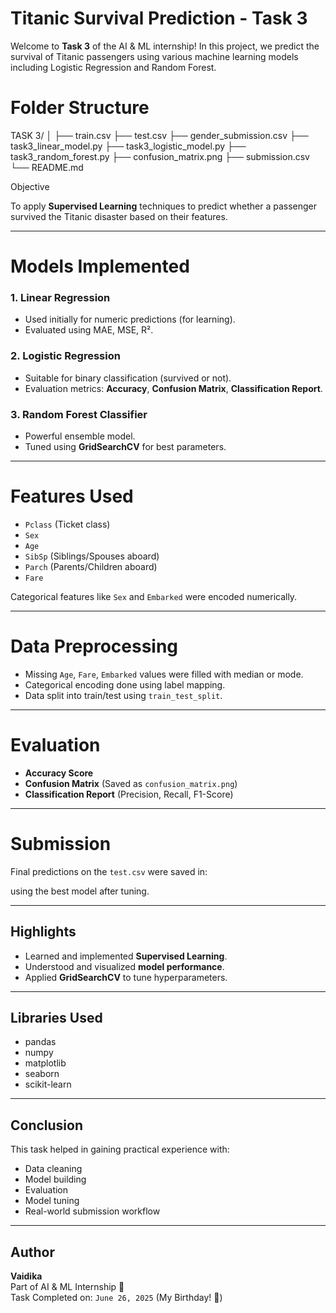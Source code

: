 # Titanic Survival Prediction - Task 3

Welcome to **Task 3** of the AI & ML internship! In this project, we predict the survival of Titanic passengers using various machine learning models including Logistic Regression and Random Forest.

# Folder Structure
TASK 3/
│
├── train.csv
├── test.csv
├── gender_submission.csv
├── task3_linear_model.py
├── task3_logistic_model.py
├── task3_random_forest.py
├── confusion_matrix.png
├── submission.csv
└── README.md

 Objective

To apply **Supervised Learning** techniques to predict whether a passenger survived the Titanic disaster based on their features.

---

# Models Implemented

### 1. Linear Regression
- Used initially for numeric predictions (for learning).
- Evaluated using MAE, MSE, R².

### 2. Logistic Regression
- Suitable for binary classification (survived or not).
- Evaluation metrics: **Accuracy**, **Confusion Matrix**, **Classification Report**.

### 3. Random Forest Classifier
- Powerful ensemble model.
- Tuned using **GridSearchCV** for best parameters.

---

# Features Used

- `Pclass` (Ticket class)
- `Sex`
- `Age`
- `SibSp` (Siblings/Spouses aboard)
- `Parch` (Parents/Children aboard)
- `Fare`

Categorical features like `Sex` and `Embarked` were encoded numerically.

---

# Data Preprocessing

- Missing `Age`, `Fare`, `Embarked` values were filled with median or mode.
- Categorical encoding done using label mapping.
- Data split into train/test using `train_test_split`.

---

# Evaluation

- **Accuracy Score**
- **Confusion Matrix** (Saved as `confusion_matrix.png`)
- **Classification Report** (Precision, Recall, F1-Score)

---

# Submission

Final predictions on the `test.csv` were saved in:

using the best model after tuning.

---

##  Highlights

- Learned and implemented **Supervised Learning**.
- Understood and visualized **model performance**.
- Applied **GridSearchCV** to tune hyperparameters.

---

##  Libraries Used

- pandas
- numpy
- matplotlib
- seaborn
- scikit-learn

---

##  Conclusion

This task helped in gaining practical experience with:
- Data cleaning
- Model building
- Evaluation
- Model tuning
- Real-world submission workflow

---

##  Author

**Vaidika**  
Part of AI & ML Internship 🚀  
Task Completed on: `June 26, 2025` (My Birthday! 🎂)
